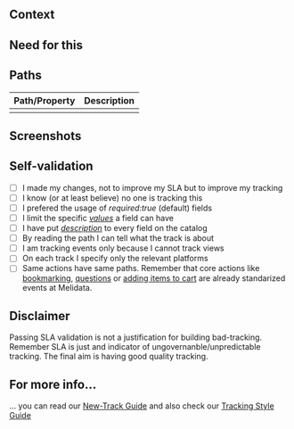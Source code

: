 [//]: # (Tracks catalog PR template, delete if else!)


## Context
[//]: # (Explain the context of your tracks so we can help you better)  	


## Need for this
[//]: # (Explain why do you need to track this, or who is asking for it.)  	

## Paths  	
[//]: # (Describe the paths or properties you are adding)  	

| Path/Property | Description |	
|---------------|-------------|	
|  |  |	


## Screenshots  	
[//]: # (Screenshots showing the view or the flow to be tracked are much appreciated!)  	

## Self-validation  	
[//]: # (Does your track check the following?)  	

- [ ] I made my changes, not to improve my SLA but to improve my tracking 	
- [ ] I know (or at least believe) no one is tracking this  	
- [ ] I prefered the usage of _required:true_ (default) fields	
- [ ] I limit the specific [_values_](https://github.com/mercadolibre/melidata-catalog/wiki/New-Track#descriptions-and-values-tags) a field can have	
- [ ] I have put [_description_](https://github.com/mercadolibre/melidata-catalog/wiki/New-Track#descriptions-and-values-tags) to every field on the catalog	
- [ ] By reading the path I can tell what the track is about	
- [ ] I am tracking events only because I cannot track views  	
- [ ] On each track I specify only the relevant platforms   	
- [ ] Same actions have same paths. Remember that core actions like [bookmarking](https://github.com/mercadolibre/melidata-catalog/blob/master/definitions/src/main/resources/catalog/bookmarks.groovy), [questions](https://github.com/mercadolibre/melidata-catalog/blob/master/definitions/src/main/resources/catalog/questions.groovy) or [adding items to cart](https://github.com/mercadolibre/melidata-catalog/blob/master/definitions/src/main/resources/catalog/add_to_cart.groovy) are already standarized events at Melidata. 	

## Disclaimer	
Passing SLA validation is not a justification for building bad-tracking. Remember SLA is just and indicator of ungovernanble/unpredictable tracking. The final aim is having good quality tracking.	


## For more info...  	
... you can read our [New-Track Guide](https://github.com/mercadolibre/melidata-catalog/wiki/New-Track) and also check our [Tracking Style Guide](https://github.com/mercadolibre/melidata-catalog/wiki/Tracking-Style-Guide) 	